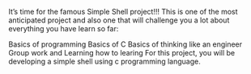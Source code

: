 It’s time for the famous Simple Shell project!!! This is one of the most anticipated project and also one that will challenge you a lot about everything you have learn so far:

Basics of programming
Basics of C
Basics of thinking like an engineer
Group work
and Learning how to learing
For this project, you will be developing a simple shell using c programming language.
